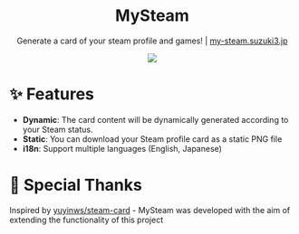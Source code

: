 <h1 align="center">MySteam</h1>
<div align="center">
    Generate a card of your steam profile and games! | 
    <a href="https://my-steam.suzuki3.jp">my-steam.suzuki3.jp</a>
</div>

<p align="center">
    <a href="https://my-steam.suzuki3.jp/">
        <img src="https://my-steam.suzuki3.jp/api/card?id=76561199481414496&t=1711699200" />
    </a>
</p>

# ✨ Features
- **Dynamic**: The card content will be dynamically generated according to your Steam status.
- **Static**: You can download your Steam profile card as a static PNG file
- **i18n**: Support multiple languages (English, Japanese)

# 🙏 Special Thanks
Inspired by [yuyinws/steam-card](https://github.com/yuyinws/steam-card) - MySteam was developed with the aim of extending the functionality of this project